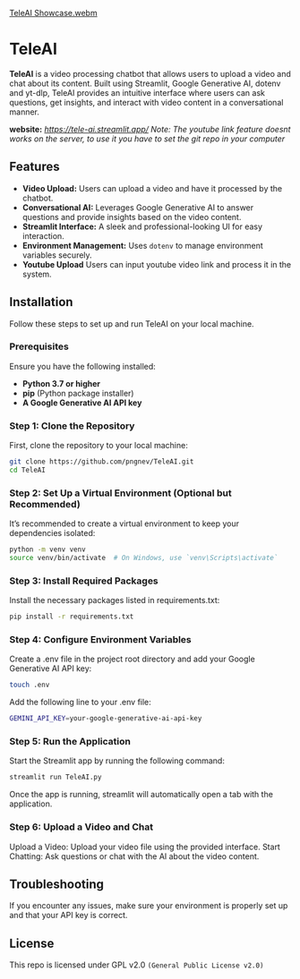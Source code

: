 [TeleAI Showcase.webm](https://github.com/user-attachments/assets/1f9f4019-ccba-4a36-a547-633432492c5f)
# TeleAI

**TeleAI** is a video processing chatbot that allows users to upload a video and chat about its content. Built using Streamlit, Google Generative AI, dotenv and yt-dlp, TeleAI provides an intuitive interface where users can ask questions, get insights, and interact with video content in a conversational manner.

__website:__ *https://tele-ai.streamlit.app/* _Note: The youtube link feature doesnt works on the server, to use it you have to set the git repo in your computer_
## Features

- **Video Upload:** Users can upload a video and have it processed by the chatbot.
- **Conversational AI:** Leverages Google Generative AI to answer questions and provide insights based on the video content.
- **Streamlit Interface:** A sleek and professional-looking UI for easy interaction.
- **Environment Management:** Uses `dotenv` to manage environment variables securely.
- **Youtube Upload** Users can input youtube video link and process it in the system.

## Installation

Follow these steps to set up and run TeleAI on your local machine.

### Prerequisites

Ensure you have the following installed:

- **Python 3.7 or higher**
- **pip** (Python package installer)
- **A Google Generative AI API key**

### Step 1: Clone the Repository

First, clone the repository to your local machine:

```bash
git clone https://github.com/pngnev/TeleAI.git
cd TeleAI
```
### Step 2: Set Up a Virtual Environment (Optional but Recommended)
It’s recommended to create a virtual environment to keep your dependencies isolated:

```bash
python -m venv venv
source venv/bin/activate  # On Windows, use `venv\Scripts\activate`
```
### Step 3: Install Required Packages
Install the necessary packages listed in requirements.txt:

```bash
pip install -r requirements.txt
```
### Step 4: Configure Environment Variables
Create a .env file in the project root directory and add your Google Generative AI API key:

```bash
touch .env
```
Add the following line to your .env file:
```bash
GEMINI_API_KEY=your-google-generative-ai-api-key
```
### Step 5: Run the Application
Start the Streamlit app by running the following command:
```bash
streamlit run TeleAI.py
```
Once the app is running, streamlit will automatically open a tab with the application.

### Step 6: Upload a Video and Chat

Upload a Video: Upload your video file using the provided interface.
Start Chatting: Ask questions or chat with the AI about the video content.
## Troubleshooting
If you encounter any issues, make sure your environment is properly set up and that your API key is correct.
## License
This repo is licensed under GPL v2.0 `(General Public License v2.0)`
